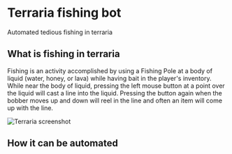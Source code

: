 # Terraria fishing bot
Automated tedious fishing in terraria

## What is fishing in terraria

Fishing is an activity accomplished by using a Fishing Pole at a body of liquid (water, honey, or lava) while having bait in the player's inventory. While near the body of liquid, pressing the left mouse button at a point over the liquid will cast a line into the liquid. Pressing the button again when the bobber moves up and down will reel in the line and often an item will come up with the line.

![Terraria screenshot]("https://github.com/freedie666/Terraria_fishing/blob/master/images/Screen.png" "Logo Title Text 1")

## How it can be automated









